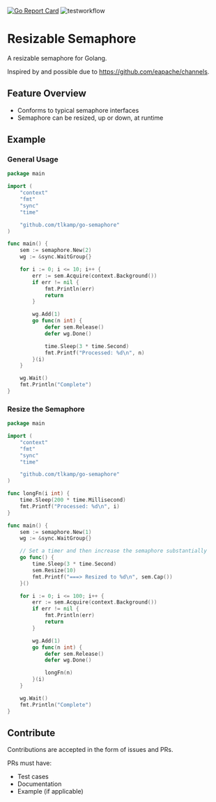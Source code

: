[![Go Report Card](https://goreportcard.com/badge/github.com/tlkamp/go-semaphore)](https://goreportcard.com/report/github.com/tlkamp/go-semaphore)
![testworkflow](https://github.com/tlkamp/go-semaphore/actions/workflows/test.yaml/badge.svg?branch=main)

# Resizable Semaphore

A resizable semaphore for Golang.

Inspired by and possible due to https://github.com/eapache/channels. 

## Feature Overview
- Conforms to typical semaphore interfaces
- Semaphore can be resized, up or down, at runtime

## Example

### General Usage
```go
package main

import (
	"context"
	"fmt"
	"sync"
	"time"

	"github.com/tlkamp/go-semaphore"
)

func main() {
	sem := semaphore.New(2)
	wg := &sync.WaitGroup{}

	for i := 0; i <= 10; i++ {
		err := sem.Acquire(context.Background())
		if err != nil {
			fmt.Println(err)
			return
		}

		wg.Add(1)
		go func(n int) {
			defer sem.Release()
			defer wg.Done()

			time.Sleep(3 * time.Second)
			fmt.Printf("Processed: %d\n", n)
		}(i)
	}

	wg.Wait()
	fmt.Println("Complete")
}
```

### Resize the Semaphore
```go
package main

import (
	"context"
	"fmt"
	"sync"
	"time"

	"github.com/tlkamp/go-semaphore"
)

func longFn(i int) {
	time.Sleep(200 * time.Millisecond)
	fmt.Printf("Processed: %d\n", i)
}

func main() {
	sem := semaphore.New(1)
	wg := &sync.WaitGroup{}

	// Set a timer and then increase the semaphore substantially
	go func() {
		time.Sleep(3 * time.Second)
		sem.Resize(10)
		fmt.Printf("===> Resized to %d\n", sem.Cap())
	}()

	for i := 0; i <= 100; i++ {
		err := sem.Acquire(context.Background())
		if err != nil {
			fmt.Println(err)
			return
		}

		wg.Add(1)
		go func(n int) {
			defer sem.Release()
			defer wg.Done()

			longFn(n)
		}(i)
	}

	wg.Wait()
	fmt.Println("Complete")
}

```

## Contribute
Contributions are accepted in the form of issues and PRs.

PRs must have:
- Test cases
- Documentation
- Example (if applicable)
